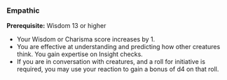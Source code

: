 ### Empathic

**Prerequisite:**
Wisdom 13 or higher

- Your Wisdom or Charisma score increases by 1.
- You are effective at understanding and predicting how other creatures think.
  You gain expertise on Insight checks.
- If you are in conversation with creatures, and a roll for initiative is required, you may use your reaction to gain a bonus of d4 on that roll.
